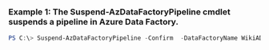### Example 1: The Suspend-AzDataFactoryPipeline cmdlet suspends a pipeline in Azure Data Factory.
```powershell
PS C:\> Suspend-AzDataFactoryPipeline -Confirm  -DataFactoryName WikiADF -Name DPWikiSample -ResourceGroupName ADF
```


